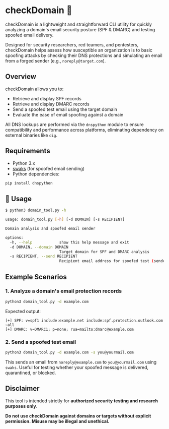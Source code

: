 # checkDomain 🧠

checkDomain is a lightweight and straightforward CLI utility for quickly analyzing a domain's email security posture (SPF & DMARC) and testing spoofed email delivery.

Designed for security researchers, red teamers, and pentesters, checkDomain helps assess how susceptible an organization is to basic spoofing attacks by checking their DNS protections and simulating an email from a forged sender (e.g., `noreply@target.com`).

## Overview

checkDomain allows you to:

- Retrieve and display SPF records
- Retrieve and display DMARC records
- Send a spoofed test email using the target domain
- Evaluate the ease of email spoofing against a domain

All DNS lookups are performed via the `dnspython` module to ensure compatibility and performance across platforms, eliminating dependency on external binaries like `dig`.


## Requirements

- Python 3.x
- [swaks](https://github.com/jetmore/swaks) (for spoofed email sending)
- Python dependencies:

```bash
pip install dnspython
```

## 🚀 Usage

```bash
$ python3 domain_tool.py -h

usage: domain_tool.py [-h] [-d DOMAIN] [-s RECIPIENT]

Domain analysis and spoofed email sender

options:
  -h, --help            show this help message and exit
  -d DOMAIN, --domain DOMAIN
                        Target domain for SPF and DMARC analysis
  -s RECIPIENT, --send RECIPIENT
                        Recipient email address for spoofed test (sender is noreply@domain)
```

## Example Scenarios

### 1. Analyze a domain's email protection records

```bash
python3 domain_tool.py -d example.com
```

Expected output:

```
[+] SPF: v=spf1 include:example.net include:spf.protection.outlook.com ~all
[+] DMARC: v=DMARC1; p=none; rua=mailto:dmarc@example.com
```

### 2. Send a spoofed test email

```bash
python3 domain_tool.py -d example.com -s you@yourmail.com
```

This sends an email from `noreply@example.com` to `you@yourmail.com` using `swaks`. Useful for testing whether your spoofed message is delivered, quarantined, or blocked.

## Disclaimer

This tool is intended strictly for **authorized security testing and research purposes only**.

**Do not use checkDomain against domains or targets without explicit permission. Misuse may be illegal and unethical.**
